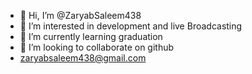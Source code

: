 - 👋 Hi, I’m @ZaryabSaleem438
- 👀 I’m interested in development and live Broadcasting
- 🌱 I’m currently learning graduation
- 💞️ I’m looking to collaborate on github
- zaryabsaleem438@gmail.com



